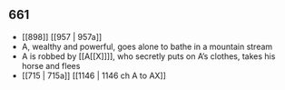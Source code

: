 ## 661
- [[898]] [[957 | 957a]] 
- A, wealthy and powerful, goes alone to bathe in a mountain stream
- A is robbed by [[A[[X]]]], who secretly puts on A’s clothes, takes his horse and flees
- [[715 | 715a]] [[1146 | 1146 ch A to AX]] 

